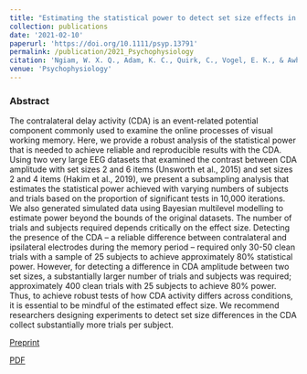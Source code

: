 ```yaml
---
title: "Estimating the statistical power to detect set size effects in contralateral delay activity"
collection: publications
date: '2021-02-10'
paperurl: 'https://doi.org/10.1111/psyp.13791'
permalink: /publication/2021_Psychophysiology
citation: 'Ngiam, W. X. Q., Adam, K. C., Quirk, C., Vogel, E. K., & Awh, E. (2021). Estimating the statistical power to detect set‐size effects in contralateral delay activity. Psychophysiology, 58(5), e13791.'
venue: 'Psychophysiology'
---
```

### Abstract
The contralateral delay activity (CDA) is an event-related potential component commonly used to examine the online processes of visual working memory. Here, we provide a robust analysis of the statistical power that is needed to achieve reliable and reproducible results with the CDA. Using two very large EEG datasets that examined the contrast between CDA amplitude with set sizes 2 and 6 items (Unsworth et al., 2015) and set sizes 2 and 4 items (Hakim et al., 2019), we present a subsampling analysis that estimates the statistical power achieved with varying numbers of subjects and trials based on the proportion of significant tests in 10,000 iterations. We also generated simulated data using Bayesian multilevel modelling to estimate power beyond the bounds of the original datasets. The number of trials and subjects required depends critically on the effect size. Detecting the presence of the CDA – a reliable difference between contralateral and ipsilateral electrodes during the memory period – required only 30-50 clean trials with a sample of 25 subjects to achieve approximately 80% statistical power. However, for detecting a difference in CDA amplitude between two set sizes, a substantially larger number of trials and subjects was required; approximately 400 clean trials with 25 subjects to achieve 80% power. Thus, to achieve robust tests of how CDA activity differs across conditions, it is essential to be mindful of the estimated effect size. We recommend researchers designing experiments to detect set size differences in the CDA collect substantially more trials per subject.

[Preprint](https://psyarxiv.com/nbvkc)

[PDF](https://williamngiam.github.io/files/CDApower.pdf)